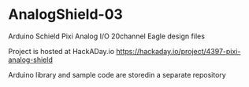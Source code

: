 # AnalogShield-03
Arduino Schield Pixi Analog I/O 20channel Eagle design files

Project is hosted at HackADay.io
https://hackaday.io/project/4397-pixi-analog-shield

Arduino library and sample code are storedin a separate repository

